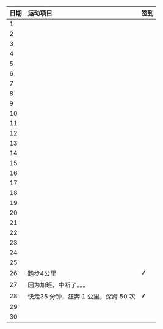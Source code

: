 日期|运动项目|签到
:---------------|:---------------|:---------------
1| | |
2| | |
3| | |
4| | |
5| | |
6| | |
7| | |
8| | |
9| | |
10| | |
11| | |
12| | |
13| | |
14| | |
15| | |
16| | |
17| | |
18| | |
19| | |
20| | |
21| | |
22| | |
23| | |
24| | |
25| | |
26|跑步4公里|√|
27|因为加班，中断了。。。| |
28|快走35 分钟，狂奔 1 公里，深蹲 50 次|√|
29| | |
30| | |
